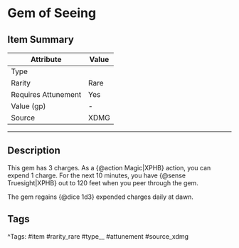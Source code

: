 # Gem of Seeing

## Item Summary

| Attribute            | Value                        |
|----------------------|------------------------------|
| Type                 |   |
| Rarity               | Rare             |
| Requires Attunement  | Yes                |
| Value (gp)           | -    |
| Source               | XDMG |

---

## Description

This gem has 3 charges. As a {@action Magic|XPHB} action, you can expend 1 charge. For the next 10 minutes, you have {@sense Truesight|XPHB} out to 120 feet when you peer through the gem.

The gem regains {@dice 1d3} expended charges daily at dawn.

## Tags

^Tags: #item #rarity_rare #type__ #attunement #source_xdmg